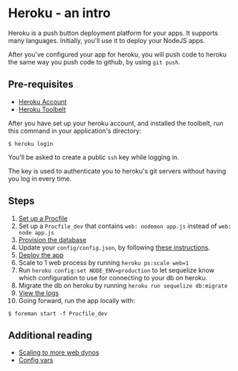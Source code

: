 # Heroku - an intro

Heroku is a push button deployment platform for your apps. It supports
many languages. Initially, you'll use it to deploy your NodeJS apps.

After you've configured your app for heroku, you will push code to 
heroku the same way you push code to github, by using `git push`.

## Pre-requisites

* [Heroku Account](https://signup.heroku.com/dc)
* [Heroku Toolbelt](https://devcenter.heroku.com/toolbelt-downloads/osx)

After you have set up your heroku account, and installed the toolbelt,
run this command in your application's directory:

```
$ heroku login
```

You'll be asked to create a public `ssh` key while logging in.

The key is used to authenticate you to heroku's git servers without
having you log in every time.

## Steps

1. [Set up a Procfile](https://devcenter.heroku.com/articles/getting-started-with-nodejs#define-a-procfile)
2. Set up a `Procfile_dev` that contains `web: nodemon app.js` instead of `web: node app.js`
3. [Provision the database](https://devcenter.heroku.com/articles/getting-started-with-nodejs#provision-a-database)
4. Update your `config/config.json`, by following [these instructions](http://sequelizejs.com/articles/heroku#migrations).
5. [Deploy the app](https://devcenter.heroku.com/articles/getting-started-with-nodejs#deploy-the-app)
6. Scale to 1 web process by running `heroku ps:scale web=1`
7. Run `heroku config:set NODE_ENV=production` to let sequelize know
   which configuration to use for connecting to your db on heroku.
6. Migrate the db on heroku by running `heroku run sequelize db:migrate`
7. [View the logs](https://devcenter.heroku.com/articles/getting-started-with-nodejs#view-logs)
8. Going forward, run the app locally with:

```
$ foreman start -f Procfile_dev
```

## Additional reading

* [Scaling to more web dynos](https://devcenter.heroku.com/articles/getting-started-with-nodejs#scale-the-app)
* [Config vars](https://devcenter.heroku.com/articles/getting-started-with-nodejs#define-config-vars)
